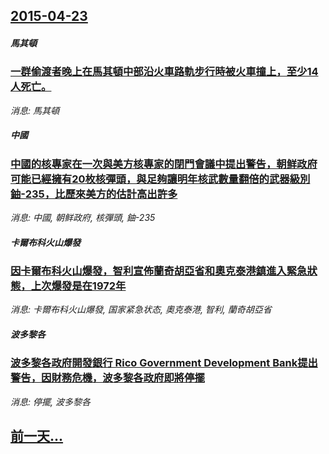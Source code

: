 ## [2015-04-23](/news/2015/04/23/index.md)

##### 馬其頓
### [一群偷渡者晚上在馬其頓中部沿火車路軌步行時被火車撞上，至少14人死亡。 ](/news/2015/04/23/一群偷渡者晚上在馬其頓中部沿火車路軌步行時被火車撞上-至少14人死亡.md)
_消息: 馬其頓_

##### 中國
### [中國的核專家在一次與美方核專家的閉門會議中提出警告，朝鲜政府可能已經擁有20枚核彈頭，與足夠讓明年核武數量翻倍的武器級別鈾-235，比歷來美方的估計高出許多](/news/2015/04/23/中國的核專家在一次與美方核專家的閉門會議中提出警告-朝鲜政府可能已經擁有20枚核彈頭-與足夠讓明年核武數量翻倍的武器級別.md)
_消息: 中國, 朝鲜政府, 核彈頭, 鈾-235_

##### 卡爾布科火山爆發
### [因卡爾布科火山爆發，智利宣佈蘭奇胡亞省和奧克泰港鎮進入緊急狀態，上次爆發是在1972年](/news/2015/04/23/因卡爾布科火山爆發-智利宣佈蘭奇胡亞省和奧克泰港鎮進入緊急狀態-上次爆發是在1972年.md)
_消息: 卡爾布科火山爆發, 国家紧急状态, 奧克泰港, 智利, 蘭奇胡亞省_

##### 波多黎各
### [波多黎各政府開發銀行 Rico Government Development Bank提出警告，因財務危機，波多黎各政府即將停擺](/news/2015/04/23/波多黎各政府開發銀行-Rico-Government-Development-Bank提出警告-因財務危機-波多黎各政府.md)
_消息: 停擺, 波多黎各_

## [前一天...](/news/2015/04/22/index.md)

